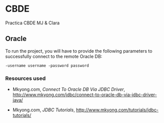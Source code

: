 CBDE
====

Practica CBDE MJ &amp; Clara
  
  

## Oracle

To run the project, you will have to provide the following parameters to successfully connect to the remote Oracle DB:

	-username username -password password



### Resources used

* Mkyong.com, *Connect To Oracle DB Via JDBC Driver*, http://www.mkyong.com/jdbc/connect-to-oracle-db-via-jdbc-driver-java/

* Mkyong.com, *JDBC Tutorials*, http://www.mkyong.com/tutorials/jdbc-tutorials/
